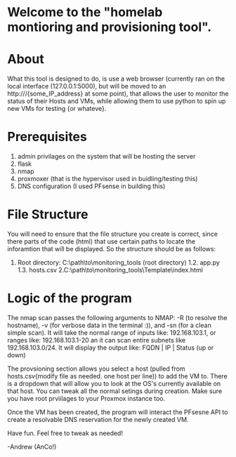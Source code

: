 # Welcome to the "homelab montioring and provisioning tool". 

# About
What this tool is designed to do, is use a web browser (currently ran on the local interface (127.0.0.1:5000), but will be moved to an http:///{some_IP_address} at some point), that allows the user to monitor the status of their Hosts and VMs, while allowing them to use python to spin up new VMs for testing {or whateve}.

# Prerequisites
1. admin privilages on the system that will be hosting the server
2. flask
3. nmap
4. proxmoxer (that is the hypervisor used in buidling/testing this)
5. DNS configuration (I used PFsense in building this)

# File Structure
You will need to ensure that the file structure you create is correct, since there parts of the code (html) that use certain paths to locate the inforamtion that will be displayed. So the structure should be as follows:
1. Root directory: C:\path\to\monitoring_tools (root directory)
1.2. app.py
1.3. hosts.csv
2.C:\path\to\monitoring_tools\Template\index.html

# Logic of the program
The nmap scan passes the following arguments to NMAP: -R (to resolve the hostname), -v (for verbose data in the terminal :)), and -sn (for a clean simple scan).
It will take the normal range of inputs like: 192.168.103.1, or ranges like: 192.168.103.1-20 an it can scan entire subnets like 192.168.103.0/24.
It will display the output like:
FQDN | IP | Status (up or down)

The provsioning section allows you select a host (pulled from hosts.csv{modify file as needed. one host per line)) to add the VM to. There is a dropdown that will allow you to look at the OS's currently available on that host. You can tweak all the normal setings during creation. Make sure you have root prviilages to your Proxmox instance too.

Once the VM has been created, the program will interact the PFsesne API to create a resolvable DNS reservation for the newly created VM.

Have fun. Feel free to tweak as needed!

-Andrew (AnCo!)
